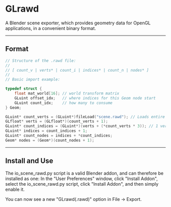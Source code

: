 GLrawd
======

A Blender scene exporter, which provides geometry data for OpenGL applications, in a convenient binary format.

---

Format
------

```c
// Structure of the .rawd file:
//
// [ count_v | verts* | count_i | indices* | count_n | nodes* ]
//
// Basic import example:

typedef struct {
	float mat_world[16]; // world transform matrix
	GLuint offset_idx;   // where indices for this Geom node start
	GLuint count_idx;    // how many to consume
} Geom;

GLuint* count_verts = (GLuint*)fileLoad("scene.rawd"); // Loads entire file into memory, and returns pointer to that memory
GLfloat* verts = (GLfloat*)(count_verts + 1);
GLuint* count_indices = (GLuint*)(verts + (*count_verts * 3)); // 1 vert -> 3 floats
GLuint* indices = count_indices + 1;
GLuint* count_nodes = indices + *count_indices;
Geom* nodes = (Geom*)(count_nodes + 1);

```

---

Install and Use
---------------

The io_scene_rawd.py script is a valid Blender addon, and can therefore be installed as one: In the "User Preferences" window, click "Install Addon", select the io_scene_rawd.py script, click "Install Addon", and then simply enable it.

You can now see a new "GLrawd(.rawd)" option in File -> Export.
